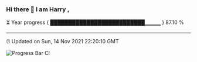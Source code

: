 ### Hi there 👋 I am Harry , 

⏳ Year progress { ██████████████████████████▁▁▁▁ } 87.10 %

---

⏰ Updated on Sun, 14 Nov 2021 22:20:10 GMT

![Progress Bar CI](https://github.com/duykhang68/duykhang68/workflows/Progress%20Bar%20CI/badge.svg)
